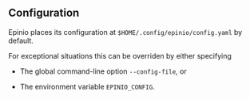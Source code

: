 ## Configuration

Epinio places its configuration at `$HOME/.config/epinio/config.yaml` by default.

For exceptional situations this can be overriden by either specifying

  - The global command-line option `--config-file`, or

  - The environment variable `EPINIO_CONFIG`.